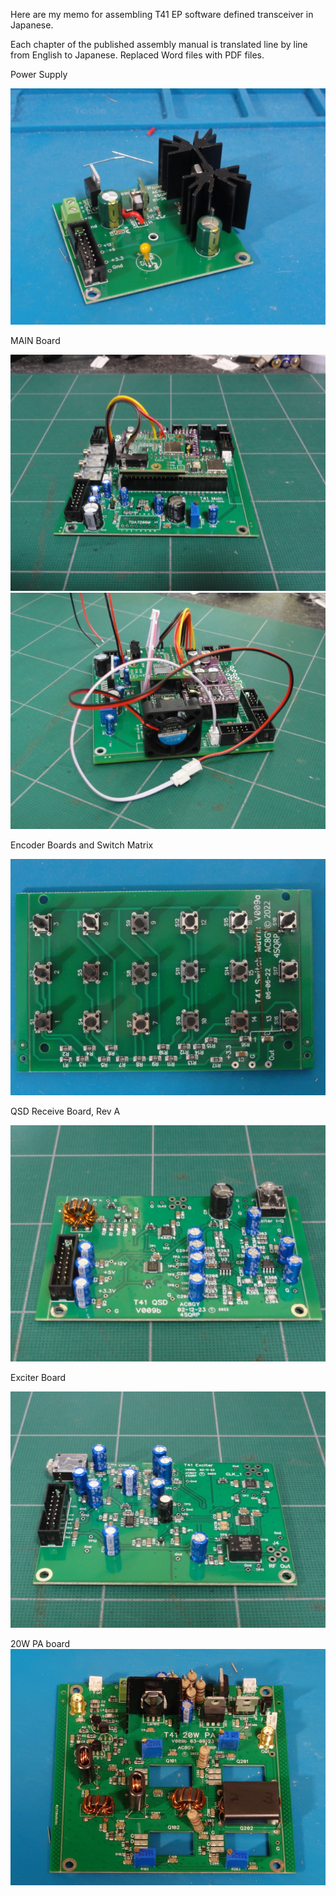 Here are my memo for assembling T41 EP software defined transceiver in Japanese.

Each chapter of the published assembly manual is translated line by line from English to Japanese.
Replaced Word files with PDF files.

Power Supply

![Photo 1](Photo/DSC09499.JPG)


MAIN Board

![Photo 2](Photo/DSC09503.JPG)
![Photo 3](Photo/DSC09505.JPG)


Encoder Boards and Switch Matrix

![Photo 4](Photo/DSC09514.JPG)


QSD Receive Board, Rev A

![Photo 5](Photo/DSC09520.JPG)


Exciter Board

![Photo 6](Photo/DSC09524.JPG)


20W PA board
![Test Image 1](Photo/GS8DhX7bIAEEWS4.jpg)
